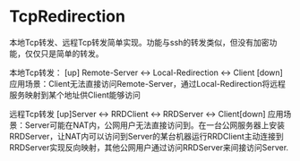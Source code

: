 # TcpRedirection
本地Tcp转发、远程Tcp转发简单实现。功能与ssh的转发类似，但没有加密功能，仅仅只是简单的转发。

本地Tcp转发：
    [up] Remote-Server <-> Local-Redirection <-> Client [down]
    应用场景：Client无法直接访问Remote-Server，通过Local-Redirection将远程服务映射到某个地址供Client能够访问

远程Tcp转发
    [up]Server <-> RRDClient <-> RRDServer <-> Client[down]
    应用场景：Server可能在NAT内，公网用户无法直接访问到。在一台公网服务器上安装RRDServer，让NAT内可以访问到Server的某台机器运行RRDClient主动连接到RRDServer实现反向映射，其他公网用户通过访问RRDServer来间接访问Server.


